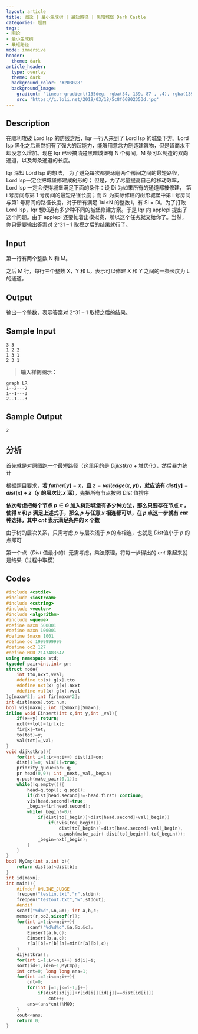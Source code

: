 ```yaml
---
layout: article
title: 图论 | 最小生成树 | 最短路径 | 黑暗城堡 Dark Castle
categories: 题目
tags: 
- 图论
- 最小生成树
- 最短路径
mode: immersive
header:
  theme: dark
article_header:
  type: overlay
  theme: dark
  background_color: '#203028'
  background_image:
    gradient: 'linear-gradient(135deg, rgba(34, 139, 87 , .4), rgba(139, 34, 139, .4))'
    src: 'https://i.loli.net/2019/03/18/5c8f66802353d.jpg'
---
```


<!--more-->

## Description

在顺利攻破 Lord lsp 的防线之后，lqr 一行人来到了 Lord lsp 的城堡下方。Lord lsp 黑化之后虽然拥有了强大的超能力，能够用意念力制造建筑物，但是智商水平却没怎么增加。现在 lqr 已经搞清楚黑暗城堡有 N 个房间，M 条可以制造的双向通道，以及每条通道的长度。

lqr 深知 Lord lsp 的想法， 为了避免每次都要琢磨两个房间之间的最短路径，Lord lsp一定会把城堡修建成树形的； 但是，为了尽量提高自己的移动效率，Lord lsp 一定会使得城堡满足下面的条件：设 Di 为如果所有的通道都被修建， 第 i 号房间与第 1 号房间的最短路径长度；而 Si 为实际修建的树形城堡中第 i 号房间与第1 号房间的路径长度，对于所有满足 1≤i≤N 的整数 i，有 Si = Di。为了打败 Lord lsp，lqr 想知道有多少种不同的城堡修建方案。于是 lqr 向 applepi 提出了这个问题。由于 applepi 还要忙着出模拟赛，所以这个任务就交给你了。当然，你只需要输出答案对 2^31 – 1 取模之后的结果就行了。

## Input

第一行有两个整数 N 和 M。

之后 M 行，每行三个整数 X，Y 和 L，表示可以修建 X 和 Y 之间的一条长度为 L 的通道。

## Output

输出一个整数，表示答案对 2^31 – 1 取模之后的结果。

## Sample Input

```text
3 3
1 2 2
1 3 1
2 3 1
```

> **输入样例图示：**

```mermaid
graph LR
1--2---2
1--1---3
2--1---3
```

## Sample Output

```text
2
```

## 分析

首先就是对原图跑一个最短路径（这里用的是 $Dijkstkra$ + 堆优化），然后暴力统计

根据题目要求，**若 $father[y]=x$，且 $z=val(edge(x,y))$，就应该有 $dist[y]=dist[x]+z$（$y$ 的层次比 $x$ 深）**，先把所有节点按照 $Dist$ 值排序

**依次考虑把每个节点 $p\in G$ 加入树形城堡有多少种方法，那么只要存在节点 $x$ ，使得 $x$ 和 $p$ 满足上述式子，那么 $p$ 与任意 $x$ 相连都可以，在 $p$ 点这一步就有 $cnt$ 种选择，其中 $cnt$ 表示满足条件的 $x$ 个数**

由于树的层次关系，只需考虑 $p​$ 与层次浅于 $p​$ 的点相连，也就是 $Dist​$ 值小于 $p​$ 的点即可

第一个点（$Dist$ 值最小的）无需考虑，乘法原理，将每一步得出的 $cnt$ 乘起来就是结果（过程中取模）

## Codes

```cpp
#include <cstdio>
#include <iostream>
#include <cstring>
#include <vector>
#include <algorithm> 
#include <queue>
#define maxm 500001
#define maxn 100001
#define Smaxn 1001
#define oo 1999999999
#define oo2 127
#define MOD 2147483647
using namespace std;
typedef pair<int,int> pr;
struct node{
	int tto,nxxt,vval;
	#define to(x) g[x].tto
	#define nxt(x) g[x].nxxt
	#define val(x) g[x].vval
}g[maxm*2]; int fir[maxm*2];
int dist[maxn],tot,n,m;
bool vis[maxn]; int r[Smaxn][Smaxn];
inline void Einsert(int x,int y,int _val){
	if(x==y) return;
	nxt(++tot)=fir[x];
	fir[x]=tot;
	to(tot)=y;
	val(tot)=_val;
}
void dijkstkra(){
	for(int i=1;i<=n;i++) dist[i]=oo;
	dist[1]=0; vis[1]=true;
	priority_queue<pr> q;
	pr head(0,0); int _next,_val,_begin;
	q.push(make_pair(0,1));
	while(!q.empty()){
		head=q.top(); q.pop();
		if(dist[head.second]!=-head.first) continue;
		vis[head.second]=true;
		_begin=fir[head.second];
		while(_begin!=0){
			if(dist[to(_begin)]>dist[head.second]+val(_begin))
				if(!vis[to(_begin)])
					dist[to(_begin)]=dist[head.second]+val(_begin),
					q.push(make_pair(-dist[to(_begin)],to(_begin)));
			_begin=nxt(_begin);
		}
	}
}
bool MyCmp(int a,int b){
	return dist[a]<dist[b];
}
int id[maxn];
int main(){
	#ifndef ONLINE_JUDGE
	freopen("testin.txt","r",stdin);
	freopen("testout.txt","w",stdout);
	#endif
	scanf("%d%d",&n,&m); int a,b,c;
	memset(r,oo2,sizeof(r));
	for(int i=1;i<=m;i++){
		scanf("%d%d%d",&a,&b,&c);
		Einsert(a,b,c);
		Einsert(b,a,c);
		r[a][b]=r[b][a]=min(r[a][b],c);
	}
	dijkstkra();
	for(int i=1;i<=n;i++) id[i]=i;
	sort(id+1,id+n+1,MyCmp);
	int cnt=0; long long ans=1;
	for(int i=2;i<=n;i++){
		cnt=0;
		for(int j=1;j<=i-1;j++)
			if(dist[id[j]]+r[id[i]][id[j]]==dist[id[i]])
				cnt++;
		ans=(ans*cnt)%MOD;
	}
	cout<<ans;
	return 0;
}
```

